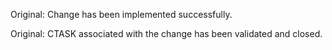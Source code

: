 Original: Change has been implemented successfully.


Original: CTASK associated with the change has been validated and closed.
